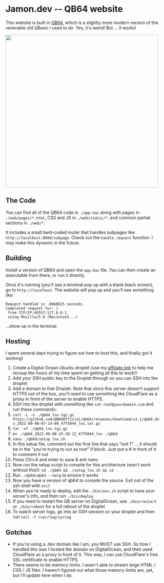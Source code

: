 # Jamon.dev -- QB64 website

This website is built in [QB64](https://qb64.com/), which is a slightly more modern version of the venerable old QBasic I used to do. Yes, it's weird! But ... it works!

<img src="https://user-images.githubusercontent.com/1479215/209062980-5706a963-b880-4702-a1db-3195dff4c297.png" width="500" style="margin: 0 auto;" />
</center>

## The Code

You can find all of the QB64 code in `./app.bas` along with pages in `./web/pages/*.html`, CSS and JS in `./web/static/*`, and common partial sections in `./web/*`.

It includes a small hard-coded router that handles subpages like `http://localhost:8080/subpage`. Check out the `handle_request` function. I may make this dynamic in the future.

## Building

Install a version of QB64 and open the `app.bas` file. You can then create an executable from there, or run it directly.

Once it's running (you'll see a terminal pop up with a blank black screen), go to `http://localhost`. The website will pop up and you'll see something like:

```
Request handled in .0060625 seconds.
Completed request for: /
 from TCP/IP:46557:127.0.0.1
 using Mozilla/5.0 (Macintosh...)
```

...show up in the terminal.

## Hosting

I spent several days trying to figure out how to host this, and finally got it working!

1. Create a Digital Ocean Ubuntu droplet (use my [affiliate link](https://m.do.co/c/a78810eb0cff) to help me recoup the hours of my time spent on getting all this to work!)
2. Add your SSH public key to the Droplet through so you can SSH into the droplet
3. Add a domain to that Droplet. Note that since this server doesn't support HTTPS out of the box, you'll need to use something like CloudFlare as a proxy in front of the server to enable HTTPS.
4. SSH into the droplet with something like `ssh root@yourdomain.com` and run these commands:
5. `curl -L -o ./qb64_lnx.tgz.gz https://github.com/QB64Official/qb64/releases/download/v2.1/qb64_dev_2022-09-08-07-14-00_47f5044_lnx.tar.gz`
6. `tar -xf ./qb64_lnx.tgz.gz`
7. `mv ./qb64_2022-09-08-23-38-12_47f5044_lnx ./qb64`
8. `nano ./qb64/setup_lnx.sh`
9. In this setup file, comment out the first line that says "exit 1" ... it should be in the "you're trying to run as root" if block. Just put a # in front of it to comment it out
10. Press Ctrl+X and enter to save & exit nano
11. Now run the setup script to compile for this architecture (won't work without this!): `cd ./qb64 && ./setup_lnx.sh && cd -`
12. Run `./qb64/qb64 --help` to ensure it works
13. Now you have a version of qb64 to compile the source. Exit out of the ssh shell with `exit`
14. When you're ready to deploy, edit the `./bin/env.sh` script to have your server's info, and then run `./bin/deploy`
15. If you need to restart the QB server on DigitalOcean, use `./bin/restart` or `./bin/reboot` for a full reboot of the droplet
16. To watch server logs, go into an SSH session on your droplet and then run `tail -f /var/log/syslog`

## Gotchas

- If you're using a .dev domain like I am, you MUST use SSH. So how I handled this was I hosted the domain on DigitalOcean, and then used CloudFlare as a proxy in front of it. This way, I can use CloudFlare's free SSL certificate to enable HTTPS.
- There seems to be memory limits. I wasn't able to stream large HTML / CSS / JS files. I haven't figured out what those memory limits are, yet, but I'll update here when I do.

